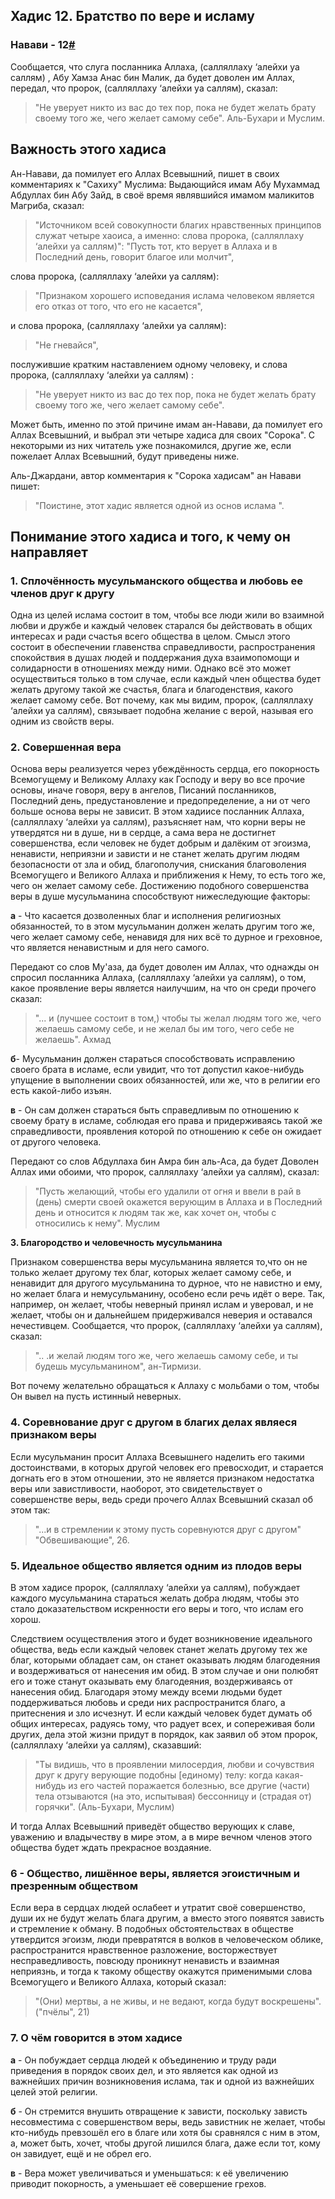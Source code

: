 ## Хадис 12. Братство по вере и исламу

### <a name="h-12"></a>Навави - 12[#](#h-12) 

Сообщается, что слуга посланника Аллаха, (салляллаху ‘алейхи уа саллям) , Абу Хамза Анас бин Малик, да будет доволен им Аллах, передал, что пророк, (салляллаху ‘алейхи уа саллям), сказал:

>"Не уверует никто из вас до тех пор, пока не будет желать брату своему того же, чего желает самому себе". Аль-Бухари и Муслим.

## Важность этого хадиса

Ан-Навави, да помилует его Аллах Всевышний, пишет в своих комментариях к "Сахиху" Муслима:
Выдающийся имам Абу Мухаммад Абдуллах бин Абу Зайд, в своё время являвшийся имамом маликитов Магриба, сказал:

>"Источником всей совокупности благих нравственных принципов служат четыре хаоиса, а именно: слова пророка, (салляллаху ‘алейхи уа саллям)":
"Пусть тот, кто верует в Аллаха и в Последний день, говорит благое или молчит",

слова пророка, (салляллаху ‘алейхи уа саллям):

>"Признаком хорошего исповедания ислама человеком является его отказ от того, что его не касается",

и слова пророка, (салляллаху ‘алейхи уа саллям): 

>"Не гневайся", 

послужившие крaтким наставлением одному человеку, и слова пророка, (салляллаху ‘алейхи уа саллям) :

>"Не уверует никто из вас до тех пор, пока не будет желать брату своему того же, чего желает самому себе".

Может быть, именно по этой причине имам ан-Навави, да помилует его Аллах Всевышний, и выбрал эти четыре хадиса для своих "Сорока". С некоторыми из них читатель уже познакомился, другие же, если пожелает Аллах Всевышний, будут приведены ниже.

Аль-Джардани, автор комментария к "Сорока хадисам" ан Навави пишет:

>"Поистине, этот хадис является одной из основ ислама ".

## Понимание этого хадиса и того, к чему он направляет

### 1. Сплочённость мусульманского общества и любовь ee членов друг к другу

Одна из целей ислама состоит в том, чтобы все люди жили во взаимной любви и дружбе и каждый человек старался бы действовать в общих интересах и ради счастья всего общества в целом. Смысл этого состоит в обеспечении главенства справедливости, распространения спокойствия в душах людей и поддержания духа взаимопомощи и солидарности в отношениях между ними. Однако всё это может осуществиться только в том случае, если каждый член общества будет желать другому такой же счастья, блага и благоденствия, какого желает самому себe. Вот почему, как мы видим, пророк, (салляллаху ‘алейхи уа саллям), связывает подобна желание с верой, называя его одним из свойств веры.

### 2. Совершенная вера

Основа веры реализуется через убеждённость сердца, его пoкорность Всемогущему и Великому Аллаху как Господу и веру во все прочие основы, иначе говоря, веру в ангелов, Писаний посланников, Последний день, предустановление и предопределение, а ни от чего больше основа веры не зависит. В этом хадиисе посланник Аллаха, (салляллаху ‘алейхи уа саллям), разъясняет нам, что корни веры не утвердятся ни в душе, ни в сердце, а сама вера не достигнет cовершенства, если человек не будет добрым и далёким от эгоизма, ненависти, неприязни и зависти и не станет желать другим людям безопасности от зла и обид, благополучия, снискания благоволения Всемогущего и Великого Аллаха и приближения к Нему, то есть того же, чего он желает самому себе. Достижению подобного совершенства веры в душе мусульманина способствуют нижеследующие факторы:

**а** - Что касается дозволенных благ и исполнения религиозных обязанностей, то в этом мусульманин должен желать другим того же, чего желает самому себе, ненавидя для них всё то дурное и греховное, что является ненавистным и для него самого.

Передают со слов Му'аза, да будет доволен им Аллах, что однажды он спросил посланника Аллаха, (салляллаху ‘алейхи уа саллям), о том, какое проявление веры является наилучшим, на что он среди прочего сказал:

>"... и (лучшее состоит в том,) чтобы ты желал людям того же, чего желаешь самому себе, и не желал бы им того, чего себе не желаешь". Ахмад

**б**- Мусульманин должен стараться способствовать исправлению своего брата в исламе, если увидит, что тот допустил какое-нибудь упущение в выполнении своих обязанностей, или же, что в религии его есть какой-либо изъян.

**в** - Он сам должен стараться быть справедливым по отношению к своему брату в исламе, соблюдая его права и придерживаясь такой же справедливости, проявления которой по отношению к себе он ожидает от другого человека.

Передают со слов Абдуллаха бин Амра бин аль-Аса, да будет Доволен Аллах ими обоими, что пророк, салляллаху ‘алейхи уа саллям), сказал:

>"Пусть желающий, чтобы его удалили от огня и ввели в рай в (день) смерти своей окажется верующим в Аллаха и в Последний день и относится к людям так же, как хочет он, чтобы с относились к нему". Муслим

**3. Благородство и человечность мусульманина**

Признаком совершенства веры мусульманина является то,что он не только желает другому тех благ, которых желает самому себе, и ненавидит для другого мусульманина то дурное, что нe навистно и ему, но желает блага и немусульманину, особенo если речь идёт о вере. Так, например, он желает, чтобы неверный принял ислам и уверовал, и не желает, чтобы он и дальнейшем придерживался неверия и оставался нечестивцем. Сообщается, что пророк, (салляллаху ‘алейхи уа саллям), сказал:

>".. .и желай людям того же, чего желаешь самому себе, и ты будешь мусульманином", ан-Тирмизи.

Вот почему желательно обращаться к Аллаху с мольбами о том, чтобы Он вывел на пусть истинный неверных.

### 4. Соревнование друг с другом в благих делах являеся признаком веры

Если мусульманин просит Аллаха Всевышнего наделить его такими достоинствами, в которых другой человек его превосходит, и старается догнать его в этом отношении, это не является признаком недостатка веры или завистливости, наоборот, это свидетельствует о совершенстве веры, ведь среди прочего Аллах Всевышний сказал об этом так:

>"...и в стремлении к этому пусть соревнуются друг с другом" "Oбвешивающие", 26.

### 5. Идеальное общество является одним из плодов веры

В этом хадисе пророк, (салляллаху ‘алейхи уа саллям), побуждает каждого мусульмaнина стараться желать добра людям, чтобы это стало доказaтельством искренности его веры и того, что ислам его хорош.

Следствием осуществления этого и будет возникновение идеального общества, ведь если каждый человек станет желать другому тех же благ, которыми обладает сам, он станет оказывать людям благодеяния и воздерживаться от нанесения им обид. В этом случае и они полюбят его и тоже станут оказывать ему благодеяния, воздерживаясь от нанесения обид. Благодаря этому между всеми людьми будет поддерживаться любовь и среди них распространится благо, а притеснения и зло исчезнут. И если каждый человек будет думать об общих интересах, радуясь тому, что радует всех, и сопереживая боли других, дела этой жизни придут в порядок, как заявил об этом пророк, (салляллаху ‘алейхи уа саллям), сказавший:

>"Ты видишь, что в проявлении милосердия, любви и сочувствия друг к другу верующие подобны [единому) телу: когда какая-нибудь из его частей поражается болезнью, все другие (части) тела отзываются (на это, испытывая) бессонницу и (страдая от) горячки". (Аль-Бухари, Муслим)

И тогда Аллах Всевышний приведёт общество верующих к славе, уважению и владычеству в мире этом, а в мире вечном членов этого общества будет ждать прекрасное воздаяние.

### 6 - Общество, лишённое веры, является эгоистичным и презренным обществом

Если вера в сердцах людей ослабеет и утратит своё совершенство, души их не будут желать блага другим, а вместо этого появятся зависть и стремление к обману. В подобных обстоятельствах в обществе утвердится эгоизм, люди превратятся в волков в человеческом облике, распространится нравственное разложение, восторжествует несправедливость, повсюду проникнут ненависть и взаимная неприязнь, и тогда к такому обществу окажутся применимыми слова Всемогущего и Великого Аллаха, который сказал:

>"(Они) мертвы, а не живы, и не ведают, когда будут воскрeшены". ("пчёлы", 21)

### 7. О чём говорится в этом хадисе

**а** - Он побуждает сердца людей к объединению и труду ради приведения в порядок своих дел, и это является как одной из важнейших причин возникновения ислама, так и одной из важнейших целей этой религии.

**б** - Он стремится внушить отвращение к зависти, поскольку зависть несовместима с совершенством веры, ведь завистник не желает, чтобы кто-нибудь превзошёл его в благе или хотя бы сравнялся с ним в этом, а, может быть, хочет, чтобы другой лишился блага, даже если тот, кому он завидует, ещё и не обрел его.

**в** - Вера может увеличиваться и уменьшаться: к её увеличению приводит покорность, а уменьшает её совершение грехов.